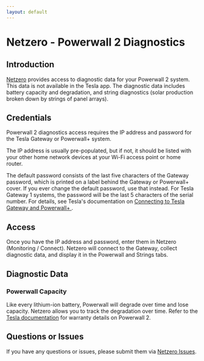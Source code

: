 ```yaml
---
layout: default
---
```


# Netzero - Powerwall 2 Diagnostics

## Introduction

[Netzero](https://www.netzero.energy) provides access to diagnostic data for your Powerwall 2 system.  This data is not available in the Tesla app. The diagnostic data includes battery capacity and degradation, and string diagnostics (solar production broken down by strings of panel arrays).

## Credentials

Powerwall 2 diagnostics access requires the IP address and password for the Tesla Gateway or Powerwall+ system.

The IP address is usually pre-populated, but if not, it should be listed with your other home network devices at your Wi-Fi access point or home router.

The default password consists of the last five characters of the Gateway password, which is printed on a label behind the Gateway or Powerwall+ cover. If you ever change the default password, use that instead. For Tesla Gateway 1 systems, the password will be the last 5 characters of the serial number.  For details, see Tesla's documentation on [Connecting to Tesla Gateway and Powerwall+
](https://www.tesla.com/support/energy/powerwall/own/connecting-network).

## Access

Once you have the IP address and password, enter them in Netzero (Monitoring / Connect). Netzero will connect to the Gateway, collect diagnostic data, and display it in the Powerwall and Strings tabs.

## Diagnostic Data

### Powerwall Capacity

Like every lithium-ion battery, Powerwall will degrade over time and lose capacity. Netzero allows you to track the degradation over time. Refer to the [Tesla documentation](https://www.tesla.com/support/energy/powerwall/documents/documents) for warranty details on Powerwall 2.

## Questions or Issues

If you have any questions or issues, please submit them via [Netzero Issues](https://github.com/netzero-labs/netzero/issues).
